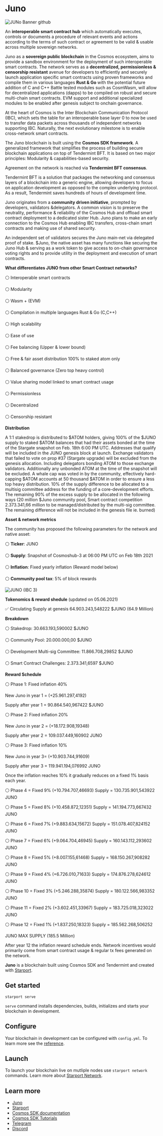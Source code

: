 # Juno

![JUNo Banner github](https://user-images.githubusercontent.com/79812965/125955553-eac09045-14aa-4a05-a6c1-d6c7fdae6677.png)

An **interoperable smart contract hub** which automatically executes, controls or documents a procedure of relevant events and actions 
according to the terms of such contract or agreement to be valid & usable across multiple sovereign networks.

Juno as a **sovereign public blockchain** in the Cosmos ecosystem, aims to provide a sandbox environment for the deployment 
of such interoperable smart contracts. The network serves as a **decentralized, permissionless & censorship resistant** avenue 
for developers to efficiently and securely launch application specific smart contracts using proven frameworks 
and compile them in various languages **Rust & Go** with the potential future addition of C and C++
Battle tested modules such as CosmWasm, will allow for decentralized applications (dapps) to be compiled on robust and secure multi-chain smart contracts.
EVM support and additional specialized modules to be enabled after genesis subject to onchain governance.

At the heart of Cosmos is the Inter Blockchain Communication Protocol (IBC), which sets the table for an interoperable base layer 0 
to now be used to transfer data packets across thousands of independent networks supporting IBC. 
Naturally, the next evolutionary milestone is to enable cross-network smart contracts.

The Juno blockchain is built using the **Cosmos SDK framework**. 
A generalized framework that simplifies the process of building secure blockchain applications on top of Tendermint BFT. 
It is based on two major principles: Modularity & capabilities-based security.

Agreement on the network is reached via **Tendermint BFT consensus**.

Tendermint BFT is a solution that packages the networking and consensus layers of a blockchain into a generic engine, 
allowing developers to focus on application development as opposed to the complex underlying protocol. 
As a result, Tendermint saves hundreds of hours of development time.

Juno originates from a **community driven initiative**, prompted by developers, validators &delegators.
A common vision is to preserve the neutrality, performance & reliability of the Cosmos Hub and offload smart contract deployment to a dedicated sister Hub. 
Juno plans to make an early connection to the Cosmos Hub enabling IBC transfers, cross-chain smart contracts and making use of shared security.

An independent set of validators secures the Juno main-net via delegated proof of stake. 
$Juno, the native asset has many functions like securing the Juno Hub & serving as a work token to give access to on-chain governance voting rights 
and to provide utility in the deployment and execution of smart contracts.


**What differentiates JUNO from other Smart Contract networks?**

⚪️ Interoperable smart contracts 

⚪️ Modularity

⚪️ Wasm + (EVM)

⚪️ Compilation in multiple languages Rust & Go (C,C++)

⚪️ High scalability

⚪️ Ease of use

⚪️ Fee balancing (Upper & lower bound)

⚪️ Free & fair asset distribution 100% to staked atom only

⚪️ Balanced governance (Zero top heavy control) 
                                                     
⚪️ Value sharing model linked to smart contract usage
                                                  
⚪️ Permissionless 
                                                     
⚪️ Decentralized
                                             
⚪️ Censorship resistant


**Distribution**

A 1:1 stakedrop is distributed to $ATOM holders, giving 100% of the $JUNO supply to staked $ATOM balances that had their assets bonded 
at the time of the Stargate snapshot on Feb. 18th 6:00 PM UTC. 
Addresses that qualify will be included in the JUNO genesis block at launch. 
Exchange validators that failed to vote on prop #37 (Stargate upgrade) will be excluded from the genesis allocation. Including delegators bonding ATOM to those exchange validators. Additionally any unbonded ATOM at the time of the snapshot will be excluded.
A whale cap was voted in by the community, effectively hard-capping $ATOM accounts at 50 thousand $ATOM in order to ensure a less top heavy distribution.
10% of the supply difference to be allocated to a multisig committee address for the funding of a core-development efforts. The remaining 90% of the excess supply to be allocated in the following ways (20 million $Juno community pool, Smart contract competition 2.373.341,66 million to be managed/distributed by the multi-sig committee. The remaining difference will not be included in the genesis file ie. burned)


**Asset & network metrics**

The community has proposed the following parameters for the network and native asset:


⚪️ **Ticker**: JUNO

⚪️ **Supply**: Snapshot of Cosmoshub-3 at 06:00 PM UTC on Feb 18th 2021

⚪️ **Inflation**: Fixed yearly inflation (Reward model below)

⚪️ **Community pool tax**: 5% of block rewards

![JUNO (IBC 3)](https://user-images.githubusercontent.com/79812965/125955665-67f420ea-d482-405d-866a-b66d1593e4be.png)


**Tokenomics & reward shedule** (updated on 05.06.2021)


✅ Circulating Supply at genesis 64.903.243,548222 $JUNO (64.9 Million)


**Breakdown**

⚪️ Stakedrop: 30.663.193,590002 $JUNO

⚪️ Community Pool: 20.000.000,00 $JUNO

⚪️ Development Multi-sig Committee: 11.866.708,29852 $JUNO

⚪️ Smart Contract Challenges: 2.373.341,6597 $JUNO


**Reward Schedule**

⚪️ Phase 1: Fixed inflation 40% 

New Juno in year 1 = (+25.961.297,4192)

Supply after year 1 = 90.864.540,967422 $JUNO


⚪️ Phase 2: Fixed inflation 20% 

New Juno in year 2 = (+18.172.908,19348)

Supply after year 2 = 109.037.449,160902 JUNO


⚪️ Phase 3: Fixed inflation 10% 

New Juno in year 3= (+10.903.744,91609)

Supply after year 3 = 119.941.194,076992 JUNO


Once the inflation reaches 10% it gradually reduces on a fixed 1% basis each year.


⚪️ Phase 4 = Fixed 9% (+10.794.707,46693) Supply = 130.735.901,543922 JUNO

⚪️ Phase 5 = Fixed 8% (+10.458.872,12351) Supply = 141.194.773,667432 JUNO

⚪️ Phase 6 = Fixed 7% (+9.883.634,15672) Supply = 151.078.407,824152 JUNO

⚪️ Phase 7 = Fixed 6% (+9.064.704,46945) Supply = 160.143.112,293602 JUNO

⚪️ Phase 8 = Fixed 5% (+8.007.155,61468) Supply = 168.150.267,908282 JUNO

⚪️ Phase 9 = Fixed 4% (+6.726.010,71633) Supply = 174.876.278,624612 JUNO

⚪️ Phase 10 = Fixed 3% (+5.246.288,35874) Supply = 180.122.566,983352 JUNO

⚪️ Phase 11 = Fixed 2% (+3.602.451,33967) Supply = 183.725.018,323022 JUNO

⚪️ Phase 12 = Fixed 1% (+1.837.250,18323) Supply = 185.562.268,506252 

JUNO MAX SUPPLY (185.5 Million)

After year 12 the inflation reward schedule ends. 
Network incentives would primarily come from smart contract usage & regular tx fees generated on the network.












**Juno** is a blockchain built using Cosmos SDK and Tendermint and created with [Starport](https://github.com/tendermint/starport).

## Get started

```
starport serve
```

`serve` command installs dependencies, builds, initializes and starts your blockchain in development.

## Configure

Your blockchain in development can be configured with `config.yml`. To learn more see the [reference](https://github.com/tendermint/starport#documentation).

## Launch

To launch your blockchain live on mutliple nodes use `starport network` commands. Learn more about [Starport Network](https://github.com/tendermint/spn).

## Learn more

- [Juno](https://junochain.com)
- [Starport](https://github.com/tendermint/starport)
- [Cosmos SDK documentation](https://docs.cosmos.network)
- [Cosmos SDK Tutorials](https://tutorials.cosmos.network)
- [Telegram](https://t.me/JunoNetwork)
- [Discord](https://discord.gg/QcWPfK4gJ2)
